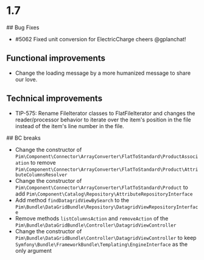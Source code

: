 # 1.7

## Bug Fixes

- #5062 Fixed unit conversion for ElectricCharge cheers @gplanchat!

## Functional improvements

- Change the loading message by a more humanized message to share our love.

## Technical improvements

- TIP-575: Rename FileIterator classes to FlatFileIterator and changes the reader/processor behavior to iterate over the item's position in the file instead of the item's line number in the file.

## BC breaks

- Change the constructor of `Pim\Component\Connector\ArrayConverter\FlatToStandard\ProductAssociation` to remove `Pim\Component\Connector\ArrayConverter\FlatToStandard\Product\AttributeColumnsResolver`
- Change the constructor of `Pim\Component\Connector\ArrayConverter\FlatToStandard\Product` to add `Pim\Component\Catalog\Repository\AttributeRepositoryInterface`
- Add method `findDatagridViewBySearch` to the `Pim\Bundle\DataGridBundle\Repository\DatagridViewRepositoryInterface`
- Remove methods `listColumnsAction` and  `removeAction` of the `Pim\Bundle\DataGridBundle\Controller\DatagridViewController`
- Change the constructor of `Pim\Bundle\DataGridBundle\Controller\DatagridViewController` to keep `Symfony\Bundle\FrameworkBundle\Templating\EngineInterface` as the only argument
